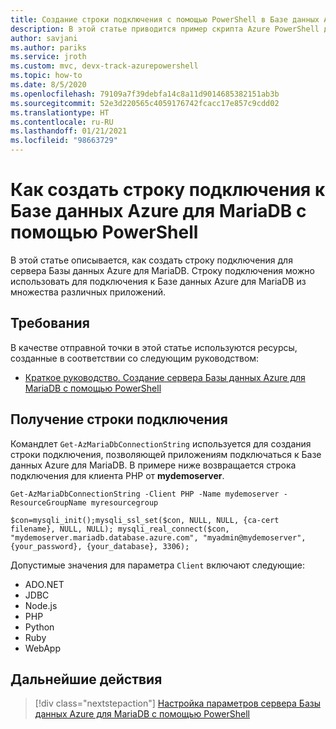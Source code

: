```yaml
---
title: Создание строки подключения с помощью PowerShell в Базе данных Azure для MariaDB
description: В этой статье приводится пример скрипта Azure PowerShell для создания строки подключения к Базе данных Azure для MariaDB.
author: savjani
ms.author: pariks
ms.service: jroth
ms.custom: mvc, devx-track-azurepowershell
ms.topic: how-to
ms.date: 8/5/2020
ms.openlocfilehash: 79109a7f39debfa14c8a11d9014685382151ab3b
ms.sourcegitcommit: 52e3d220565c4059176742fcacc17e857c9cdd02
ms.translationtype: HT
ms.contentlocale: ru-RU
ms.lasthandoff: 01/21/2021
ms.locfileid: "98663729"
---
```

# <a name="how-to-generate-an-azure-database-for-mariadb-connection-string-with-powershell"></a>Как создать строку подключения к Базе данных Azure для MariaDB с помощью PowerShell

В этой статье описывается, как создать строку подключения для сервера Базы данных Azure для MariaDB. Строку подключения можно использовать для подключения к Базе данных Azure для MariaDB из множества различных приложений.

## <a name="requirements"></a>Требования

В качестве отправной точки в этой статье используются ресурсы, созданные в соответствии со следующим руководством:

* [Краткое руководство. Создание сервера Базы данных Azure для MariaDB с помощью PowerShell](quickstart-create-mariadb-server-database-using-azure-powershell.md)

## <a name="get-the-connection-string"></a>Получение строки подключения

Командлет `Get-AzMariaDbConnectionString` используется для создания строки подключения, позволяющей приложениям подключаться к Базе данных Azure для MariaDB. В примере ниже возвращается строка подключения для клиента PHP от **mydemoserver**.

```azurepowershell-interactive
Get-AzMariaDbConnectionString -Client PHP -Name mydemoserver -ResourceGroupName myresourcegroup
```

```Output
$con=mysqli_init();mysqli_ssl_set($con, NULL, NULL, {ca-cert filename}, NULL, NULL); mysqli_real_connect($con, "mydemoserver.mariadb.database.azure.com", "myadmin@mydemoserver", {your_password}, {your_database}, 3306);
```

Допустимые значения для параметра `Client` включают следующие:

* ADO&#46;NET
* JDBC
* Node.js
* PHP
* Python
* Ruby
* WebApp

## <a name="next-steps"></a>Дальнейшие действия

> [!div class="nextstepaction"]
> [Настройка параметров сервера Базы данных Azure для MariaDB с помощью PowerShell](howto-configure-server-parameters-using-powershell.md)
